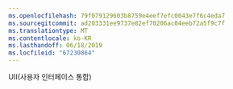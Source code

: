 ```yaml
---
ms.openlocfilehash: 79f079129603b8759e4eef7efc0043e7f6c4eda7
ms.sourcegitcommit: ad203331ee9737e82ef70206ac04eeb72a5f9c7f
ms.translationtype: MT
ms.contentlocale: ko-KR
ms.lasthandoff: 06/18/2019
ms.locfileid: "67230864"
---
```

UII(사용자 인터페이스 통합)
